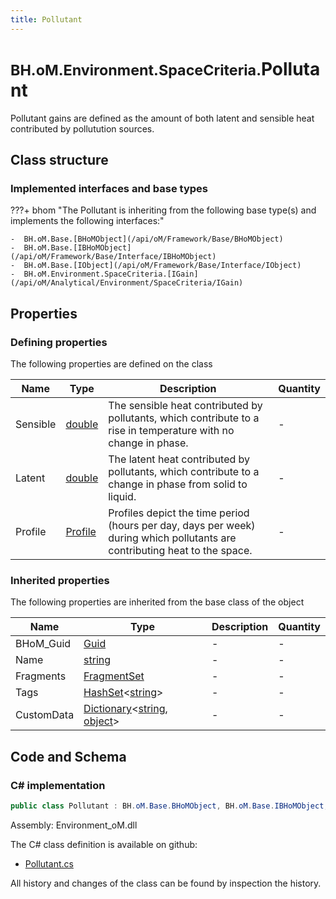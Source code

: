 ```yaml
---
title: Pollutant
---
```


# <small>BH.oM.Environment.SpaceCriteria.</small>**Pollutant**

Pollutant gains are defined as the amount of both latent and sensible heat contributed by pollutution sources.

## Class structure

### Implemented interfaces and base types

???+ bhom "The Pollutant is inheriting from the following base type(s) and implements the following interfaces:"

    -  BH.oM.Base.[BHoMObject](/api/oM/Framework/Base/BHoMObject)
    -  BH.oM.Base.[IBHoMObject](/api/oM/Framework/Base/Interface/IBHoMObject)
    -  BH.oM.Base.[IObject](/api/oM/Framework/Base/Interface/IObject)
    -  BH.oM.Environment.SpaceCriteria.[IGain](/api/oM/Analytical/Environment/SpaceCriteria/IGain)


## Properties



### Defining properties

The following properties are defined on the class

| Name             | Type             | Description      | Quantity         |
|------------------|------------------|------------------|------------------|
| Sensible | [double](https://learn.microsoft.com/en-us/dotnet/api/System.Double?view=netstandard-2.0) | The sensible heat contributed by pollutants, which contribute to a rise in temperature with no change in phase. | - |
| Latent | [double](https://learn.microsoft.com/en-us/dotnet/api/System.Double?view=netstandard-2.0) | The latent heat contributed by pollutants, which contribute to a change in phase from solid to liquid. | - |
| Profile | [Profile](/api/oM/Analytical/Environment/SpaceCriteria/Profile) | Profiles depict the time period (hours per day, days per week) during which pollutants are contributing heat to the space. | - |


### Inherited properties
The following properties are inherited from the base class of the object

| Name             | Type             | Description      | Quantity         |
|------------------|------------------|------------------|------------------|
| BHoM_Guid | [Guid](https://learn.microsoft.com/en-us/dotnet/api/System.Guid?view=netstandard-2.0) | - | - |
| Name | [string](https://learn.microsoft.com/en-us/dotnet/api/System.String?view=netstandard-2.0) | - | - |
| Fragments | [FragmentSet](/api/oM/Framework/Base/FragmentSet) | - | - |
| Tags | [HashSet](https://learn.microsoft.com/en-us/dotnet/api/System.Collections.Generic.HashSet-1?view=netstandard-2.0)&lt;[string](https://learn.microsoft.com/en-us/dotnet/api/System.String?view=netstandard-2.0)&gt; | - | - |
| CustomData | [Dictionary](https://learn.microsoft.com/en-us/dotnet/api/System.Collections.Generic.Dictionary-2?view=netstandard-2.0)&lt;[string](https://learn.microsoft.com/en-us/dotnet/api/System.String?view=netstandard-2.0), [object](https://learn.microsoft.com/en-us/dotnet/api/System.Object?view=netstandard-2.0)&gt; | - | - |


## Code and Schema

### C# implementation

``` C# title="C#"
public class Pollutant : BH.oM.Base.BHoMObject, BH.oM.Base.IBHoMObject, BH.oM.Base.IObject, BH.oM.Environment.SpaceCriteria.IGain
```

Assembly: Environment_oM.dll

The C# class definition is available on github:

- [Pollutant.cs](https://github.com/BHoM/BHoM/blob/develop/Environment_oM/SpaceCriteria\Pollutant.cs)

All history and changes of the class can be found by inspection the history.
